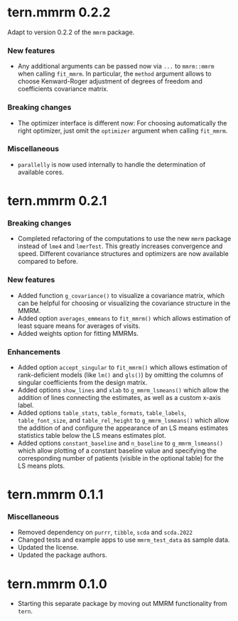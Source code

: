 # tern.mmrm 0.2.2

Adapt to version 0.2.2 of the `mmrm` package.

### New features

* Any additional arguments can be passed now via `...` to `mmrm::mmrm` when
  calling `fit_mmrm`. In particular, the `method` argument allows to choose
  Kenward-Roger adjustment of degrees of freedom and coefficients covariance
  matrix.

### Breaking changes

* The optimizer interface is different now: For choosing automatically the right
  optimizer, just omit the `optimizer` argument when calling `fit_mmrm`.
  
### Miscellaneous

* `parallelly` is now used internally to handle the determination of available cores.

# tern.mmrm 0.2.1

### Breaking changes

* Completed refactoring of the computations to use the new `mmrm` package instead
  of `lme4` and `lmerTest`. This greatly increases convergence and speed. Different
  covariance structures and optimizers are now available compared to before.

### New features

* Added function `g_covariance()` to visualize a covariance matrix, which
  can be helpful for choosing or visualizing the covariance structure in the MMRM.
* Added option `averages_emmeans` to `fit_mmrm()` which allows estimation of
  least square means for averages of visits.
* Added weights option for fitting MMRMs.

### Enhancements

* Added option `accept_singular` to `fit_mmrm()` which allows estimation of
  rank-deficient models (like `lm()` and `gls()`) by omitting the columns
  of singular coefficients from the design matrix.
* Added options `show_lines` and `xlab` to `g_mmrm_lsmeans()` which allow the
  addition of lines connecting the estimates, as well as a custom x-axis label.
* Added options `table_stats`, `table_formats`, `table_labels`, `table_font_size`,
  and `table_rel_height` to `g_mmrm_lsmeans()` which allow the addition of and
  configure the appearance of an LS means estimates statistics table below the LS
  means estimates plot.
* Added options `constant_baseline` and `n_baseline` to `g_mmrm_lsmeans()` which
  allow plotting of a constant baseline value and specifying the corresponding
  number of patients (visible in the optional table) for the LS means plots.

# tern.mmrm 0.1.1

### Miscellaneous

* Removed dependency on `purrr`, `tibble`, `scda` and `scda.2022`
* Changed tests and example apps to use `mmrm_test_data` as sample data.
* Updated the license.
* Updated the package authors.

# tern.mmrm 0.1.0

* Starting this separate package by moving out MMRM functionality from `tern`.
